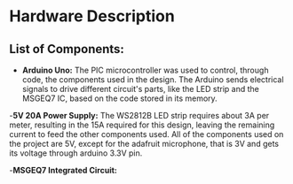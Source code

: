 # Hardware Description

## List of Components:

- **Arduino Uno:** 
The PIC microcontroller was used to control, through code, the components used in the design. The Arduino sends electrical signals to drive different circuit's parts, like the LED strip and the MSGEQ7 IC, based on the code stored in its memory. 

-**5V 20A Power Supply:** 
The WS2812B LED strip requires about 3A per meter, resulting in the 15A required for this design, leaving the remaining current to feed the other components used. All of the components used on the project are 5V, except for the adafruit microphone, that is 3V and gets its voltage through arduino 3.3V pin.  

-**MSGEQ7 Integrated Circuit:**
